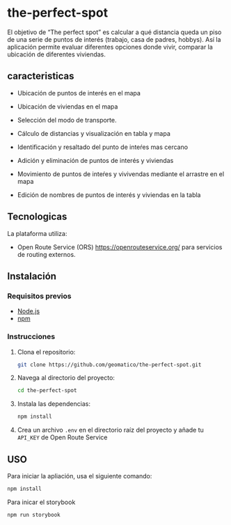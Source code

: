 # the-perfect-spot

El objetivo de “The perfect spot” es calcular a qué distancia queda un piso de una serie de puntos de interés (trabajo, casa de padres, hobbys). Así la aplicación permite evaluar diferentes opciones donde vivir, comparar la ubicación de diferentes viviendas.  

## caracteristicas

- Ubicación de puntos de interés en el mapa

- Ubicación de viviendas en el mapa

- Selección del modo de transporte.

- Cálculo de distancias y visualización en tabla y mapa

- Identificación y resaltado del punto de inteŕes mas cercano

- Adición y eliminación de puntos de interés y viviendas
  
- Movimiento de puntos de inteŕes y vivivendas mediante el arrastre en el mapa

- Edición de nombres de puntos de interés y viviendas en la tabla

## Tecnologicas

La plataforma utiliza:
- Open Route Service (ORS) https://openrouteservice.org/ para servicios de routing externos.

## Instalación

### Requisitos previos
- [Node.js](https://nodejs.org/)
- [npm](https://www.npmjs.com/)

 ### Instrucciones
1. Clona el repositorio:
    ```sh
    git clone https://github.com/geomatico/the-perfect-spot.git
    ```
2. Navega al directorio del proyecto:
    ```sh
    cd the-perfect-spot
    ```
3. Instala las dependencias:
    ```sh
    npm install
    ```
4. Crea un archivo `.env` en el directorio raíz del proyecto y añade tu `API_KEY` de Open Route Service

## USO
Para iniciar la apliación, usa el siguiente comando:
```sh
npm install
```

Para inicar el storybook
```sh
npm run storybook
```
